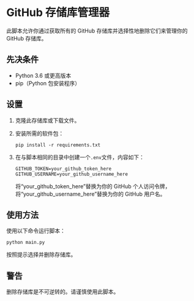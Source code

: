 # GitHub 存储库管理器

此脚本允许你通过获取所有的 GitHub 存储库并选择性地删除它们来管理你的 GitHub 存储库。

## 先决条件

- Python 3.6 或更高版本
- pip（Python 包安装程序）

## 设置

1. 克隆此存储库或下载文件。

2. 安装所需的软件包：

   ```
   pip install -r requirements.txt
   ```

3. 在与脚本相同的目录中创建一个`.env`文件，内容如下：

   ```
   GITHUB_TOKEN=your_github_token_here
   GITHUB_USERNAME=your_github_username_here
   ```

   将“your_github_token_here”替换为你的 GitHub 个人访问令牌，将“your_github_username_here”替换为你的 GitHub 用户名。

## 使用方法

使用以下命令运行脚本：

```
python main.py
```

按照提示选择并删除存储库。

## 警告

删除存储库是不可逆转的。请谨慎使用此脚本。
